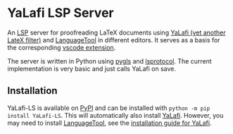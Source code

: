 # YaLafi LSP Server

An [LSP](https://microsoft.github.io/language-server-protocol/) server for proofreading LaTeX documents using [YaLafi (yet another LateX filter)](http://github.com/torik42/YaLafi) and [LanguageTool](https://www.languagetool.org) in different editors.
It serves as a basis for the corresponding [vscode extension](http://github.com/torik42/YaLafi-ls-vscode).

The server is written in Python using [pygls](https://github.com/openlawlibrary/pygls) and [lsprotocol](https://github.com/microsoft/lsprotocol).
The current implementation is very basic and just calls YaLafi on save.

## Installation

YaLafi-LS is available on [PyPI](https://www.pypi.org) and can be installed with `python -m pip install YaLafi-LS`.
This will automatically also install [YaLafi](http://github.com/torik42/YaLafi).
However, you may need to install [LanguageTool](https://www.languagetool.org), see the [installation guide for YaLafi](https://github.com/torik42/YaLafi#installation).
